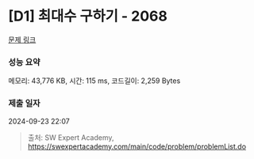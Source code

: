 # [D1] 최대수 구하기 - 2068 

[문제 링크](https://swexpertacademy.com/main/code/problem/problemDetail.do?contestProbId=AV5QQhbqA4QDFAUq) 

### 성능 요약

메모리: 43,776 KB, 시간: 115 ms, 코드길이: 2,259 Bytes

### 제출 일자

2024-09-23 22:07



> 출처: SW Expert Academy, https://swexpertacademy.com/main/code/problem/problemList.do